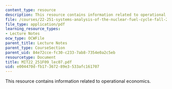 ```yaml
---
content_type: resource
description: This resource contains information related to operational economics.
file: /courses/22-251-systems-analysis-of-the-nuclear-fuel-cycle-fall-2009/e004470dfb17367289e3533afc161707_MIT22_251F09_lec07.pdf
file_type: application/pdf
learning_resource_types:
- Lecture Notes
ocw_type: OCWFile
parent_title: Lecture Notes
parent_type: CourseSection
parent_uid: 84e72cce-fc30-c233-7ab8-7354e0a2c5eb
resourcetype: Document
title: MIT22_251F09_lec07.pdf
uid: e004470d-fb17-3672-89e3-533afc161707
---
```

This resource contains information related to operational economics.

